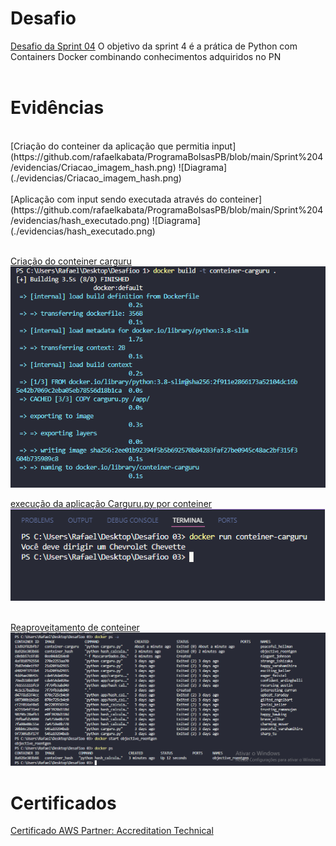 # Desafio
[Desafio da Sprint 04](https://github.com/rafaelkabata/ProgramaBolsasPB/tree/main/Sprint%204/Desafio)
O objetivo da sprint 4 é a prática de Python com Containers Docker combinando conhecimentos adquiridos no PN
<br/>
<br/>
</div>

# Evidências 
<br/>
[Criação do conteiner da aplicação que permitia input](https://github.com/rafaelkabata/ProgramaBolsasPB/blob/main/Sprint%204/evidencias/Criacao_imagem_hash.png)
![Diagrama](./evidencias/Criacao_imagem_hash.png) 
<br/><br/>
[Aplicação com input sendo executada através do conteiner]<br/>(https://github.com/rafaelkabata/ProgramaBolsasPB/blob/main/Sprint%204/evidencias/hash_executado.png)
![Diagrama](./evidencias/hash_executado.png)
<br/>
<br/>

[Criação do conteiner carguru](https://github.com/rafaelkabata/ProgramaBolsasPB/blob/main/Sprint%204/evidencias/Criacao-conteiner-carguru.png) <br/>
![Diagrama](./evidencias/Criacao-conteiner-carguru.png)


[execução da aplicação Carguru.py por conteiner](https://github.com/rafaelkabata/ProgramaBolsasPB/blob/main/Sprint%204/evidencias/carguru_executado.png)<br/>
![Diagrama](./evidencias/carguru_executado.png)
<br/>
<br/>

[Reaproveitamento de conteiner](https://github.com/rafaelkabata/ProgramaBolsasPB/blob/main/Sprint%204/evidencias/reaproveitar-conteiner.png) <br/>
![Diagrama](./evidencias/reaproveitar-conteiner.png)


</div>

# Certificados

[Certificado AWS Partner: Accreditation Technical](https://github.com/rafaelkabata/ProgramaBolsasPB/blob/main/Sprint%204/certificados/Rafael_Kabata%2013246_3_5266074_1714763432_AWS%20Course%20Completion%20Certificate.pdf)
